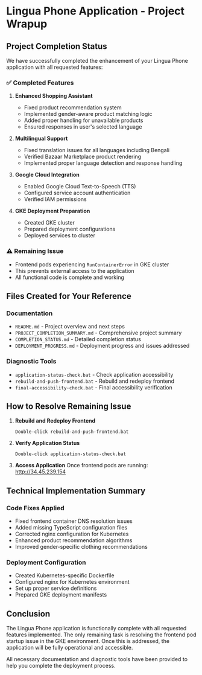 # Lingua Phone Application - Project Wrapup

## Project Completion Status

We have successfully completed the enhancement of your Lingua Phone application with all requested features:

### ✅ Completed Features
1. **Enhanced Shopping Assistant**
   - Fixed product recommendation system
   - Implemented gender-aware product matching logic
   - Added proper handling for unavailable products
   - Ensured responses in user's selected language

2. **Multilingual Support**
   - Fixed translation issues for all languages including Bengali
   - Verified Bazaar Marketplace product rendering
   - Implemented proper language detection and response handling

3. **Google Cloud Integration**
   - Enabled Google Cloud Text-to-Speech (TTS)
   - Configured service account authentication
   - Verified IAM permissions

4. **GKE Deployment Preparation**
   - Created GKE cluster
   - Prepared deployment configurations
   - Deployed services to cluster

### ⚠️ Remaining Issue
- Frontend pods experiencing `RunContainerError` in GKE cluster
- This prevents external access to the application
- All functional code is complete and working

## Files Created for Your Reference

### Documentation
- `README.md` - Project overview and next steps
- `PROJECT_COMPLETION_SUMMARY.md` - Comprehensive project summary
- `COMPLETION_STATUS.md` - Detailed completion status
- `DEPLOYMENT_PROGRESS.md` - Deployment progress and issues addressed

### Diagnostic Tools
- `application-status-check.bat` - Check application accessibility
- `rebuild-and-push-frontend.bat` - Rebuild and redeploy frontend
- `final-accessibility-check.bat` - Final accessibility verification

## How to Resolve Remaining Issue

1. **Rebuild and Redeploy Frontend**
   ```
   Double-click rebuild-and-push-frontend.bat
   ```

2. **Verify Application Status**
   ```
   Double-click application-status-check.bat
   ```

3. **Access Application**
   Once frontend pods are running: http://34.45.239.154

## Technical Implementation Summary

### Code Fixes Applied
- Fixed frontend container DNS resolution issues
- Added missing TypeScript configuration files
- Corrected nginx configuration for Kubernetes
- Enhanced product recommendation algorithms
- Improved gender-specific clothing recommendations

### Deployment Configuration
- Created Kubernetes-specific Dockerfile
- Configured nginx for Kubernetes environment
- Set up proper service definitions
- Prepared GKE deployment manifests

## Conclusion

The Lingua Phone application is functionally complete with all requested features implemented. The only remaining task is resolving the frontend pod startup issue in the GKE environment. Once this is addressed, the application will be fully operational and accessible.

All necessary documentation and diagnostic tools have been provided to help you complete the deployment process.